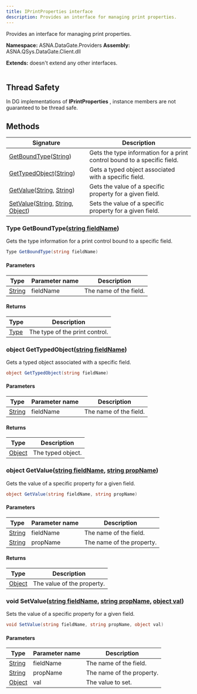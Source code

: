 ```yaml
---
title: IPrintProperties interface
description: Provides an interface for managing print properties.
---
```


Provides an interface for managing print properties.

**Namespace:** ASNA.DataGate.Providers
**Assembly:** ASNA.QSys.DataGate.Client.dll

**Extends:** doesn't extend any other interfaces.
<br>
<br>
## Thread Safety

In DG implementations of **IPrintProperties** , instance members are not guaranteed to be thread safe.


## Methods

| Signature | Description |
| --- | --- |
| [GetBoundType](#type-getboundtypestring-fieldname)([String](https://docs.microsoft.com/en-us/dotnet/api/system.string)) | Gets the type information for a print control bound to a specific field.
| [GetTypedObject](#object-gettypedobjectstring-fieldname)([String](https://docs.microsoft.com/en-us/dotnet/api/system.string)) | Gets a typed object associated with a specific field.
| [GetValue](#object-getvaluestring-fieldname-string-propname)([String](https://docs.microsoft.com/en-us/dotnet/api/system.string), [String](https://docs.microsoft.com/en-us/dotnet/api/system.string)) | Gets the value of a specific property for a given field.
| [SetValue](#void-setvaluestring-fieldname-string-propname-object-val)([String](https://docs.microsoft.com/en-us/dotnet/api/system.string), [String](https://docs.microsoft.com/en-us/dotnet/api/system.string), [Object](https://docs.microsoft.com/en-us/dotnet/api/system.object)) | Sets the value of a specific property for a given field.

### Type GetBoundType([string fieldName](https://learn.microsoft.com/en-us/dotnet/api/system.string?view=net-8.0))

Gets the type information for a print control bound to a specific field.

```cs
Type GetBoundType(string fieldName)
```

#### Parameters

| Type | Parameter name | Description
| --- | --- | ---
| [String](https://docs.microsoft.com/en-us/dotnet/api/system.string) | fieldName | The name of the field.

#### Returns

| Type | Description
| --- | ---
| [Type](https://docs.microsoft.com/en-us/dotnet/api/system.type) | The type of the print control.

### object GetTypedObject([string fieldName](https://learn.microsoft.com/en-us/dotnet/api/system.string?view=net-8.0))

Gets a typed object associated with a specific field.

```cs
object GetTypedObject(string fieldName)
```

#### Parameters

| Type | Parameter name | Description
| --- | --- | ---
| [String](https://docs.microsoft.com/en-us/dotnet/api/system.string) | fieldName | The name of the field.

#### Returns

| Type | Description
| --- | ---
| [Object](https://docs.microsoft.com/en-us/dotnet/api/system.object) | The typed object.

### object GetValue([string fieldName](https://learn.microsoft.com/en-us/dotnet/api/system.string?view=net-8.0), [string propName](https://learn.microsoft.com/en-us/dotnet/api/system.string?view=net-8.0))

Gets the value of a specific property for a given field.

```cs
object GetValue(string fieldName, string propName)
```

#### Parameters

| Type | Parameter name | Description
| --- | --- | ---
| [String](https://docs.microsoft.com/en-us/dotnet/api/system.string) | fieldName | The name of the field.
| [String](https://docs.microsoft.com/en-us/dotnet/api/system.string) | propName | The name of the property.

#### Returns

| Type | Description
| --- | ---
| [Object](https://docs.microsoft.com/en-us/dotnet/api/system.object) | The value of the property.

### void SetValue([string fieldName](https://learn.microsoft.com/en-us/dotnet/api/system.string?view=net-8.0), [string propName](https://learn.microsoft.com/en-us/dotnet/api/system.string?view=net-8.0), [object val](https://docs.microsoft.com/en-us/dotnet/api/system.object))

Sets the value of a specific property for a given field.

```cs
void SetValue(string fieldName, string propName, object val)
```

#### Parameters

| Type | Parameter name | Description
| --- | --- | ---
| [String](https://docs.microsoft.com/en-us/dotnet/api/system.string) | fieldName | The name of the field.
| [String](https://docs.microsoft.com/en-us/dotnet/api/system.string) | propName | The name of the property.
| [Object](https://docs.microsoft.com/en-us/dotnet/api/system.object) | val | The value to set.
